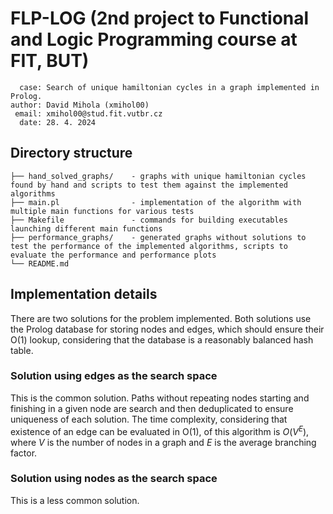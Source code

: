 # FLP-LOG (2nd project to Functional and Logic Programming course at FIT, BUT)
```
  case: Search of unique hamiltonian cycles in a graph implemented in Prolog.
author: David Mihola (xmihol00)
 email: xmihol00@stud.fit.vutbr.cz
  date: 28. 4. 2024
```

## Directory structure
```
├── hand_solved_graphs/    - graphs with unique hamiltonian cycles found by hand and scripts to test them against the implemented algorithms
├── main.pl                - implementation of the algorithm with multiple main functions for various tests
├── Makefile               - commands for building executables launching different main functions
├── performance_graphs/    - generated graphs without solutions to test the performance of the implemented algorithms, scripts to evaluate the performance and performance plots 
└── README.md
```

## Implementation details
There are two solutions for the problem implemented. Both solutions use the Prolog database for storing nodes and edges, which should ensure their O(1) lookup, considering that the database is a reasonably balanced hash table.

### Solution using edges as the search space
This is the common solution. Paths without repeating nodes starting and finishing in a given node are search and then deduplicated to ensure uniqueness of each solution. The time complexity, considering that existence of an edge can be evaluated in O(1), of this algorithm is $O(V^E)$, where $V$ is the number of nodes in a graph and $E$ is the average branching factor.

### Solution using nodes as the search space
This is a less common solution.
